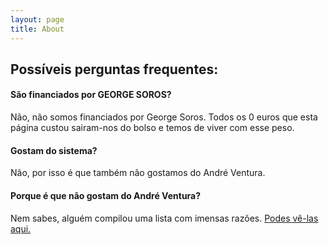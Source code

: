 ```yaml
---
layout: page
title: About
---
```


## Possíveis perguntas frequentes:

#### **São financiados por GEORGE SOROS?**

Não, não somos financiados por George Soros. Todos os 0 euros que esta página custou sairam-nos do bolso e temos de viver com esse peso.

#### **Gostam do sistema?**

Não, por isso é que também não gostamos do André Ventura.

#### **Porque é que não gostam do André Ventura?**

Nem sabes, alguém compilou uma lista com imensas razões. [Podes vê-las aqui.](https://votarandreventura.github.io/)
